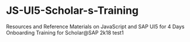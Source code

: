 # JS-UI5-Scholar-s-Training
Resources and Reference Materials on JavaScript and SAP UI5 for 4 Days Onboarding Training for Scholar@SAP 2k18
test1
